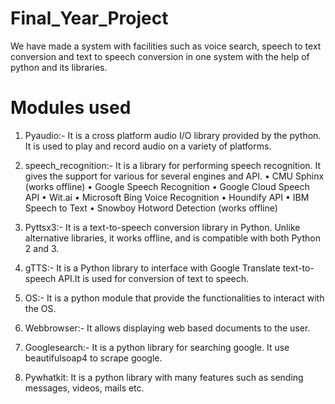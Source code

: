 # Final_Year_Project
We have made a system with facilities such as voice search, speech to text conversion and text to speech conversion in one system with the help of python and its libraries.


# Modules used

1.	Pyaudio:- It is a cross platform audio I/O library provided by the python. It is used to play and record audio on a variety of platforms.

2.	speech_recognition:- It is a library for performing speech recognition. It gives the support for various for several engines and API.
•	CMU Sphinx (works offline)
•	Google Speech Recognition
•	Google Cloud Speech API
•	Wit.ai
•	Microsoft Bing Voice Recognition
•	Houndify API
•	IBM Speech to Text
•	Snowboy Hotword Detection (works offline)

3.	Pyttsx3:- It is a text-to-speech conversion library in Python. Unlike alternative libraries, it works offline, and is compatible with both Python 2 and 3.

4.	gTTS:- It is a Python library to interface with Google Translate text-to-speech API.It is used for conversion of text to speech.

5.	OS:- It is a python module that provide the functionalities to interact with the OS.

6.	Webbrowser:-  It allows displaying web based documents to the user.

7.	Googlesearch:-  It is a python library for searching google. It use beautifulsoap4 to scrape google.

8.	Pywhatkit: It is a python library with many features such as sending messages, videos, mails etc.

